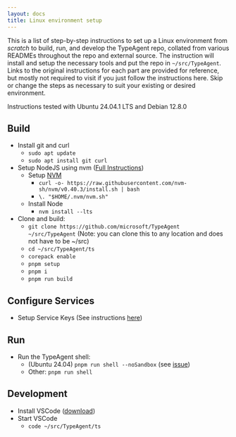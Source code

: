 ```yaml
---
layout: docs
title: Linux environment setup
---
```



This is a list of step-by-step instructions to set up a Linux environment from _scratch_ to build, run, and develop the TypeAgent repo, collated from various READMEs throughout the repo and external source. The instruction will install and setup the necessary tools and put the repo in `~/src/TypeAgent`. Links to the original instructions for each part are provided for reference, but mostly not required to visit if you just follow the instructions here. Skip or change the steps as necessary to suit your existing or desired environment.

Instructions tested with Ubuntu 24.04.1 LTS and Debian 12.8.0

## Build

- Install git and curl
  - `sudo apt update`
  - `sudo apt install git curl`
- Setup NodeJS using nvm ([Full Instructions](https://nodejs.org/en/download))
  - Setup [NVM](https://github.com/nvm-sh/nvm)
    - `curl -o- https://raw.githubusercontent.com/nvm-sh/nvm/v0.40.3/install.sh | bash`
    - `\. "$HOME/.nvm/nvm.sh"`
  - Install Node
    - `nvm install --lts`
- Clone and build:
  - `git clone https://github.com/microsoft/TypeAgent ~/src/TypeAgent` (Note: you can clone this to any location and does not have to be ~/src)
  - `cd ~/src/TypeAgent/ts`
  - `corepack enable`
  - `pnpm setup`
  - `pnpm i`
  - `pnpm run build`

## Configure Services

- Setup Service Keys (See instructions [here](../../../ts/README.md#service-keys))

## Run

- Run the TypeAgent shell:
  - (Ubuntu 24.04) `pnpm run shell --noSandbox` (see [issue](https://github.com/electron/electron/issues/18265))
  - Other: `pnpm run shell`

## Development

- Install VSCode ([download](https://code.visualstudio.com/download))
- Start VSCode
  - `code ~/src/TypeAgent/ts`
